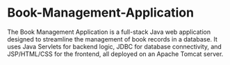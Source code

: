# Book-Management-Application
The Book Management Application is a full-stack Java web application designed to streamline the management of book records in a database. It uses Java Servlets for backend logic, JDBC for database connectivity, and JSP/HTML/CSS for the frontend, all deployed on an Apache Tomcat server.
